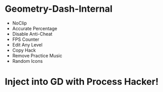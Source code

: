 # Geometry-Dash-Internal

- NoClip
- Accurate Percentage
- Disable Anti-Cheat
- FPS Counter
- Edit Any Level
- Copy Hack
- Remove Practice Music
- Random Icons

# Inject into GD with Process Hacker!
